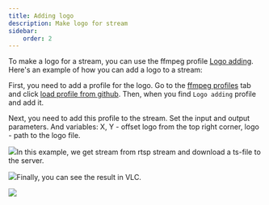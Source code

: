 ```yaml
---
title: Adding logo
description: Make logo for stream
sidebar:
    order: 2
---
```

To make a logo for a stream, you can use the ffmpeg profile [Logo adding](https://github.com/cesbo/senta-streamer-profiles/blob/master/profiles/logo.profile). Here's an example of how you can add a logo to a stream:

First, you need to add a profile for the logo. Go to the [ffmpeg profiles](/profiles) tab and click [load profile from github](/profiles/loading-from-github). Then, when you find `Logo adding` profile and add it.

Next, you need to add this profile to the stream. Set the input and output parameters. And variables: X, Y - offset logo from the top right corner, logo - path to the logo file.

![](https://cesbo.b-cdn.net/senta/help/streamer/add_logo_1.png)In this example, we get stream from rtsp stream and download a ts-file to the server.

![](https://cesbo.b-cdn.net/senta/help/streamer/add_logo_2.png)Finally, you can see the result in VLC.

![](https://cesbo.b-cdn.net/senta/help/streamer/whith_logo.png)
